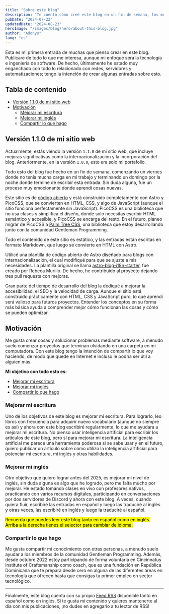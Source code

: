 ```yaml
---
title: "Sobre este blog"
description: "Te cuento cómo creé este blog en un fin de semana, los motivos detrás de su creación y lo que planeo publicar."
pubDate: "2024-07-22"
updatedDate: "2024-08-23"
heroImage: "/images/blog/hero/about-this-blog.jpg"
author: "Adonys"
lang: "es"
---
```


Esta es mi primera entrada de muchas que pienso crear en este blog. Publicare de todo lo que me interesa, aunque mi enfoque será la tecnología e ingeniería de software. De hecho, últimamente he estado muy enganchado con todo lo relacionado con redes, servidores y automatizaciones; tengo la intención de crear algunas entradas sobre esto.

## Tabla de contenido

- [Versión 1.1.0 de mi sitio web](#versión-110-de-mi-sitio-web)
- [Motivación](#motivación)
  - [Mejorar mi escritura](#mejorar-mi-escritura)
  - [Mejorar mi inglés](#mejorar-mi-inglés)
  - [Compartir lo que hago](#compartir-lo-que-hago)

## Versión 1.1.0 de mi sitio web

Actualmente, estás viendo la versión `1.1.0` de mi sitio web, que incluye mejoras significativas como la internacionalización y la incorporación del blog. Anteriormente, en la versión `1.0.0`, esto era solo mi portafolio.

Todo esto del blog fue hecho en un fin de semana, comenzando un viernes donde no tenía mucha carga en mi trabajo y terminando un domingo por la noche donde termine de escribir esta entrada. Sin duda alguna, fue un proceso muy emocionante donde aprendí cosas nuevas.

Este sitio es de [código abierto](https://github.com/adonyssantos/adonys-dot-me-website) y está construido completamente con Astro y PicoCSS, que se convierten en HTML, CSS, y algo de JavaScript (aunque el sitio funciona perfectamente sin JavaScript). PicoCSS es una biblioteca que no usa clases y simplifica el diseño, donde solo necesitas escribir HTML semántico y accesible, y PicoCSS se encarga del resto. En el futuro, planeo migrar de PicoCSS a [Palm Tree CSS](https://github.com/adonyssantos/palm-tree-css), una biblioteca que estoy desarrollando junto con la comunidad Gentleman Programming.

Todo el contenido de este sitio es estático, y las entradas están escritas en formato Markdown, que luego se convierte en HTML con Astro.

Utilicé una plantilla de código abierto de Astro diseñado para blogs con internacionalización, el cual modifiqué para que se ajuste a mis necesidades. La plantilla original se llama [astro-blog-i18n-starter](https://github.com/rebecamurillo/astro-blog-i18n-starter), fue creado por Rebeca Murillo. De hecho, he contribuido al proyecto dejando tres pull requests con mejoras.

Gran parte del tiempo de desarrollo del blog la dediqué a mejorar la accesibilidad, el SEO y la velocidad de carga. Aunque el sitio está construido prácticamente con HTML, CSS y JavaScript puro, lo que aprendí será valioso para futuros proyectos. Entender los conceptos en su forma más básica ayuda a comprender mejor cómo funcionan las cosas y cómo se pueden optimizar.

## Motivación

Me gusta crear cosas y solucionar problemas mediante software, a menudo suelo comenzar proyectos que terminan olvidando en una carpeta en mi computadora. Con este blog tengo la intención de compartir lo que voy haciendo, de modo que quede en Internet e incluso le podría ser útil a alguien más.

**Mi objetivo con todo esto es:**

- [Mejorar mi escritura](#mejorar-mi-escritura)
- [Mejorar mi inglés](#mejorar-mi-inglés)
- [Compartir lo que hago](#compartir-lo-que-hago)

### Mejorar mi escritura

Uno de los objetivos de este blog es mejorar mi escritura. Para lograrlo, leo libros con frecuencia para adquirir nuevo vocabulario (aunque no siempre es así) y ahora con este blog escribiré regularmente, lo que me ayudara a mejorar mi escritura. No pienso usar inteligencia artificial para escribir los artículos de este blog, pero sí para mejorar mi escritura. La inteligencia artificial me parece una herramienta poderosa si se sabe usar y en el futuro, quiero publicar un artículo sobre cómo utilizo la inteligencia artificial para potenciar mi escritura, mi inglés y otras habilidades.

### Mejorar mi inglés

Otro objetivo que quiero lograr antes del 2025, es mejorar mi nivel de inglés, sin duda alguna es algo que he logrado, pero me falta mucho por mejorar. He estado tomando clases en vivo con profesores nativos, practicando con varios recursos digitales, participando en conversaciones por dos servidores de Discord y ahora con este blog. A veces, cuando quiera fluir, escribiré las entradas en español y luego las traduciré al inglés y otras veces, las escribiré en inglés y luego la traduciré al español.

<mark>Recuerda que puedes leer este blog tanto en español como en inglés. Arriba a la derecha tienes el selector para cambiar de idioma.</mark>

### Compartir lo que hago

Me gusta compartir mi conocimiento con otras personas, a menudo suelo ayudar a los miembros de la comunidad Gentleman Programming. Además, desde octubre 2022 estoy participando de forma voluntaria en Cincinnatus Institute of Craftsmanship como coach, que es una fundación en República Dominicana que te prepara desde cero en alguna de las diferentes áreas en tecnología que ofrecen hasta que consigas tu primer empleo en sector tecnológico.

---

Finalmente, este blog cuenta con su propio [Feed RSS](/es/rss.xml) disponible tanto en español como en inglés. Si te gusta mi contenido y quieres mantenerte al día con mis publicaciones, ¡no dudes en agregarlo a tu lector de RSS!
